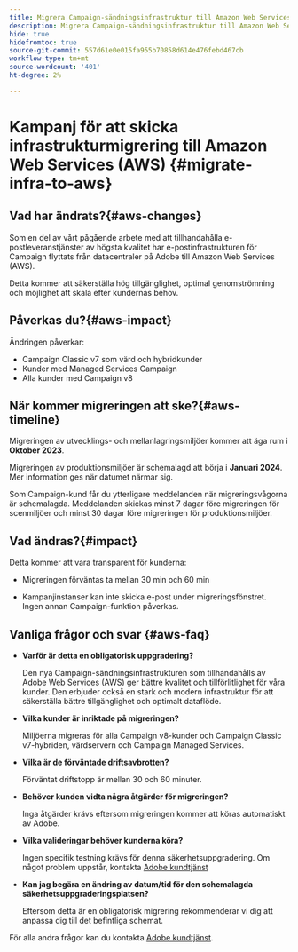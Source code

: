 ```yaml
---
title: Migrera Campaign-sändningsinfrastruktur till Amazon Web Services (AWS)
description: Migrera Campaign-sändningsinfrastruktur till Amazon Web Services (AWS)
hide: true
hidefromtoc: true
source-git-commit: 557d61e0e015fa955b70858d614e476febd467cb
workflow-type: tm+mt
source-wordcount: '401'
ht-degree: 2%

---
```



# Kampanj för att skicka infrastrukturmigrering till Amazon Web Services (AWS) {#migrate-infra-to-aws}

## Vad har ändrats?{#aws-changes}

Som en del av vårt pågående arbete med att tillhandahålla e-postleveranstjänster av högsta kvalitet har e-postinfrastrukturen för Campaign flyttats från datacentraler på Adobe till Amazon Web Services (AWS).

Detta kommer att säkerställa hög tillgänglighet, optimal genomströmning och möjlighet att skala efter kundernas behov.

## Påverkas du?{#aws-impact}

Ändringen påverkar:

* Campaign Classic v7 som värd och hybridkunder
* Kunder med Managed Services Campaign
* Alla kunder med Campaign v8

## När kommer migreringen att ske?{#aws-timeline}

Migreringen av utvecklings- och mellanlagringsmiljöer kommer att äga rum i **Oktober 2023**.

Migreringen av produktionsmiljöer är schemalagd att börja i **Januari 2024**. Mer information ges när datumet närmar sig.

Som Campaign-kund får du ytterligare meddelanden när migreringsvågorna är schemalagda. Meddelanden skickas minst 7 dagar före migreringen för scenmiljöer och minst 30 dagar före migreringen för produktionsmiljöer.

## Vad ändras?{#impact}

Detta kommer att vara transparent för kunderna:

* Migreringen förväntas ta mellan 30 min och 60 min

* Kampanjinstanser kan inte skicka e-post under migreringsfönstret. Ingen annan Campaign-funktion påverkas.


## Vanliga frågor och svar {#aws-faq}

* **Varför är detta en obligatorisk uppgradering?**

  Den nya Campaign-sändningsinfrastrukturen som tillhandahålls av Adobe Web Services (AWS) ger bättre kvalitet och tillförlitlighet för våra kunder. Den erbjuder också en stark och modern infrastruktur för att säkerställa bättre tillgänglighet och optimalt dataflöde.

* **Vilka kunder är inriktade på migreringen?**

  Miljöerna migreras för alla Campaign v8-kunder och Campaign Classic v7-hybriden, värdservern och Campaign Managed Services.

* **Vilka är de förväntade driftsavbrotten?**

  Förväntat driftstopp är mellan 30 och 60 minuter.

* **Behöver kunden vidta några åtgärder för migreringen?**

  Inga åtgärder krävs eftersom migreringen kommer att köras automatiskt av Adobe.

* **Vilka valideringar behöver kunderna köra?**

  Ingen specifik testning krävs för denna säkerhetsuppgradering. Om något problem uppstår, kontakta [Adobe kundtjänst](https://experienceleague.adobe.com/?support-solution=Campaign#support)


* **Kan jag begära en ändring av datum/tid för den schemalagda säkerhetsuppgraderingsplatsen?**

  Eftersom detta är en obligatorisk migrering rekommenderar vi dig att anpassa dig till det befintliga schemat.


För alla andra frågor kan du kontakta [Adobe kundtjänst](https://experienceleague.adobe.com/?support-solution=Campaign#support).
